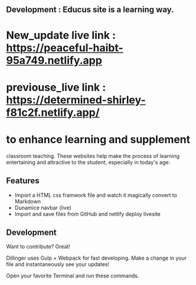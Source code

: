 ## Development : Educus site is a learning way.

# New_update live link : https://peaceful-haibt-95a749.netlify.app

# previouse_live link : https://determined-shirley-f81c2f.netlify.app/


# to enhance learning and supplement 
classroom teaching. These websites help make the process of learning entertaining and attractive to the student, especially in today's age: 

## Features

- Import a HTML css framwork file and watch it magically convert to Markdown
- Dunamice navbar (live)
- Import and save files from GitHub and netlify deploy livesite


## Development

Want to contribute? Great!

Dillinger uses Gulp + Webpack for fast developing.
Make a change in your file and instantaneously see your updates!

Open your favorite Terminal and run these commands.